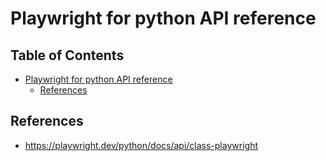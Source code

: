 # Playwright for python API reference

## Table of Contents <!-- omit in toc -->

- [Playwright for python API reference](#playwright-for-python-api-reference)
  - [References](#references)

## References

- <https://playwright.dev/python/docs/api/class-playwright>
